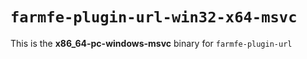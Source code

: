 # `farmfe-plugin-url-win32-x64-msvc`

This is the **x86_64-pc-windows-msvc** binary for `farmfe-plugin-url`
